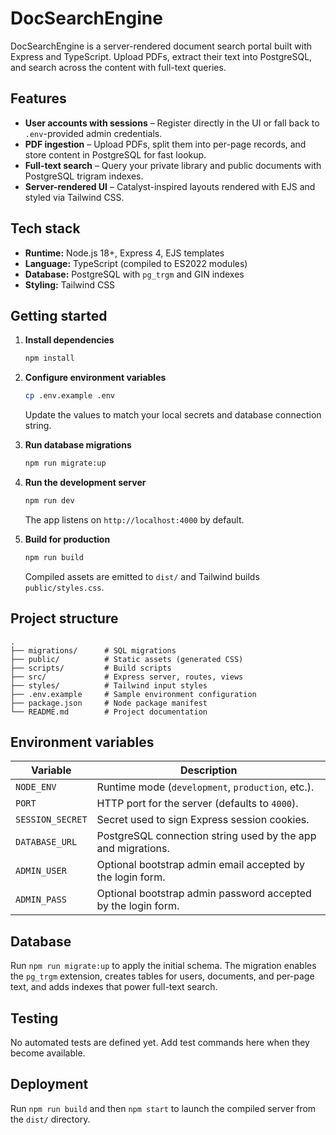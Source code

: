 # DocSearchEngine

DocSearchEngine is a server-rendered document search portal built with Express and TypeScript. Upload PDFs, extract their text into PostgreSQL, and search across the content with full-text queries.

## Features
- **User accounts with sessions** – Register directly in the UI or fall back to `.env`-provided admin credentials.
- **PDF ingestion** – Upload PDFs, split them into per-page records, and store content in PostgreSQL for fast lookup.
- **Full-text search** – Query your private library and public documents with PostgreSQL trigram indexes.
- **Server-rendered UI** – Catalyst-inspired layouts rendered with EJS and styled via Tailwind CSS.

## Tech stack
- **Runtime:** Node.js 18+, Express 4, EJS templates
- **Language:** TypeScript (compiled to ES2022 modules)
- **Database:** PostgreSQL with `pg_trgm` and GIN indexes
- **Styling:** Tailwind CSS

## Getting started
1. **Install dependencies**
   ```bash
   npm install
   ```

2. **Configure environment variables**
   ```bash
   cp .env.example .env
   ```
   Update the values to match your local secrets and database connection string.

3. **Run database migrations**
   ```bash
   npm run migrate:up
   ```

4. **Run the development server**
   ```bash
   npm run dev
   ```
   The app listens on `http://localhost:4000` by default.

5. **Build for production**
   ```bash
   npm run build
   ```
   Compiled assets are emitted to `dist/` and Tailwind builds `public/styles.css`.

## Project structure
```
.
├── migrations/      # SQL migrations
├── public/          # Static assets (generated CSS)
├── scripts/         # Build scripts
├── src/             # Express server, routes, views
├── styles/          # Tailwind input styles
├── .env.example     # Sample environment configuration
├── package.json     # Node package manifest
└── README.md        # Project documentation
```

## Environment variables
| Variable | Description |
| --- | --- |
| `NODE_ENV` | Runtime mode (`development`, `production`, etc.). |
| `PORT` | HTTP port for the server (defaults to `4000`). |
| `SESSION_SECRET` | Secret used to sign Express session cookies. |
| `DATABASE_URL` | PostgreSQL connection string used by the app and migrations. |
| `ADMIN_USER` | Optional bootstrap admin email accepted by the login form. |
| `ADMIN_PASS` | Optional bootstrap admin password accepted by the login form. |

## Database
Run `npm run migrate:up` to apply the initial schema. The migration enables the `pg_trgm` extension, creates tables for users, documents, and per-page text, and adds indexes that power full-text search.

## Testing
No automated tests are defined yet. Add test commands here when they become available.

## Deployment
Run `npm run build` and then `npm start` to launch the compiled server from the `dist/` directory.

